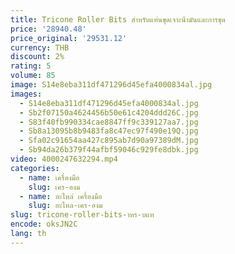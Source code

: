 ```yaml
---
title: Tricone Roller Bits สําหรับแท่นขุดเจาะน้ํามันและการขุด
price: '28940.48'
price_original: '29531.12'
currency: THB
discount: 2%
rating: 5
volume: 85
image: S14e8eba311df471296d45efa4000834al.jpg
images:
  - S14e8eba311df471296d45efa4000834al.jpg
  - Sb2f07150a4624456b50e61c4204ddd26C.jpg
  - S83f40fb990334cae8847ff9c339127aa7.jpg
  - Sb8a13095b8b9483fa8c47ec97f490e19Q.jpg
  - Sfa02c91654aa427c895ab7d90a97389dM.jpg
  - Sb94da26b379f44afbf59046c929fe8dbk.jpg
video: 4000247632294.mp4
categories:
  - name: เครื่องมือ
    slug: เคร-องม
  - name: อะไหล่ เครื่องมือ
    slug: อะไหล-เคร-องม
slug: tricone-roller-bits-าหร-บแท
encode: oksJN2C
lang: th
---
```

  
